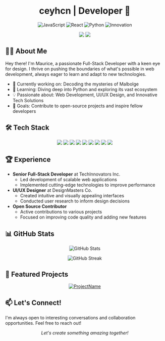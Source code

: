 <h1 align="center">ceyhcn | Developer 🚀</h1>

<p align="center">
  <img src="https://img.shields.io/badge/JavaScript-Expert-yellow?style=for-the-badge&logo=javascript" alt="JavaScript">
  <img src="https://img.shields.io/badge/React-Lover-blue?style=for-the-badge&logo=react" alt="React">
  <img src="https://img.shields.io/badge/Python-Explorer-green?style=for-the-badge&logo=python" alt="Python">
  <img src="https://img.shields.io/badge/Innovation-Driven-red?style=for-the-badge&logo=github" alt="Innovation">
</p>

<p align="center">
  <a href="https://twitter.com/Jisllos"><img src="https://img.shields.io/badge/-Twitter-1DA1F2?style=flat-square&logo=Twitter&logoColor=white"/></a>
  <a href="mailto:maurice403298z2@gmail.com"><img src="https://img.shields.io/badge/-Email-D14836?style=flat-square&logo=Gmail&logoColor=white"/></a>
</p>

## 👨‍💻 About Me

Hey there! I'm Maurice, a passionate Full-Stack Developer with a keen eye for design. I thrive on pushing the boundaries of what's possible in web development, always eager to learn and adapt to new technologies.

- 🔭 Currently working on: Decoding the mysteries of Malbolge
- 🌱 Learning: Diving deep into Python and exploring its vast ecosystem
- 💡 Passionate about: Web Development, UI/UX Design, and Innovative Tech Solutions
- 🚀 Goals: Contribute to open-source projects and inspire fellow developers

## 🛠️ Tech Stack

<p align="center">
  <img src="https://img.shields.io/badge/-JavaScript-F7DF1E?style=flat-square&logo=javascript&logoColor=black" />
  <img src="https://img.shields.io/badge/-TypeScript-3178C6?style=flat-square&logo=typescript&logoColor=white" />
  <img src="https://img.shields.io/badge/-React-61DAFB?style=flat-square&logo=react&logoColor=black" />
  <img src="https://img.shields.io/badge/-Node.js-339933?style=flat-square&logo=node.js&logoColor=white" />
  <img src="https://img.shields.io/badge/-Python-3776AB?style=flat-square&logo=python&logoColor=white" />
  <img src="https://img.shields.io/badge/-Java-007396?style=flat-square&logo=java&logoColor=white" />
  <img src="https://img.shields.io/badge/-Docker-2496ED?style=flat-square&logo=docker&logoColor=white" />
  <img src="https://img.shields.io/badge/-PostgreSQL-336791?style=flat-square&logo=postgresql&logoColor=white" />
  <img src="https://img.shields.io/badge/-MongoDB-47A248?style=flat-square&logo=mongodb&logoColor=white" />
</p>

## 🏆 Experience

- **Senior Full-Stack Developer** at TechInnovators Inc.
  - Led development of scalable web applications
  - Implemented cutting-edge technologies to improve performance
- **UI/UX Designer** at DesignMasters Co.
  - Created intuitive and visually appealing interfaces
  - Conducted user research to inform design decisions
- **Open Source Contributor**
  - Active contributions to various projects
  - Focused on improving code quality and adding new features

## 📊 GitHub Stats

<p align="center">
  <img src="https://github-readme-stats.vercel.app/api?username=Jisll&show_icons=true&count_private=true&theme=react" alt="GitHub Stats" />
</p>

<p align="center">
  <img src="https://github-readme-streak-stats.herokuapp.com/?user=Jisll&theme=react" alt="GitHub Streak" />
</p>

## 🌟 Featured Projects

<p align="center">
  <a href="https://github.com/YourGitHubUsername/ProjectName">
    <img src="https://github-readme-stats.vercel.app/api/pin/?username=Jisll&repo=windows11&theme=react" alt="ProjectName" />
  </a>
</p>

## 📫 Let's Connect!

I'm always open to interesting conversations and collaboration opportunities. Feel free to reach out!

<p align="center">
  <i>Let's create something amazing together!</i>
</p>
